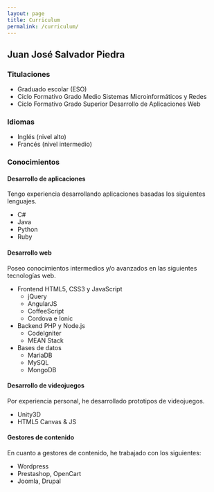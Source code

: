 ```yaml
---
layout: page
title: Curriculum
permalink: /curriculum/
---
```


## Juan José Salvador Piedra

### Titulaciones
  * Graduado escolar (ESO)
  * Ciclo Formativo Grado Medio Sistemas Microinformáticos y Redes
  * Ciclo Formativo Grado Superior Desarrollo de Aplicaciones Web

### Idiomas
  * Inglés (nivel alto)
  * Francés (nivel intermedio)

### Conocimientos

#### Desarrollo de aplicaciones
Tengo experiencia desarrollando aplicaciones basadas los siguientes lenguajes.

  * C#
  * Java
  * Python
  * Ruby
  
#### Desarrollo web
Poseo conocimientos intermedios y/o avanzados en las siguientes tecnologías web.

  * Frontend HTML5, CSS3 y JavaScript
     * jQuery
     * AngularJS
     * CoffeeScript
     * Cordova e Ionic
  * Backend PHP y Node.js
     * CodeIgniter
     * MEAN Stack
  * Bases de datos 
     * MariaDB
     * MySQL
     * MongoDB

#### Desarrollo de videojuegos
Por experiencia personal, he desarrollado prototipos de videojuegos.

  * Unity3D
  * HTML5 Canvas & JS

#### Gestores de contenido
En cuanto a gestores de contenido, he trabajado con los siguientes:

  * Wordpress
  * Prestashop, OpenCart
  * Joomla, Drupal
